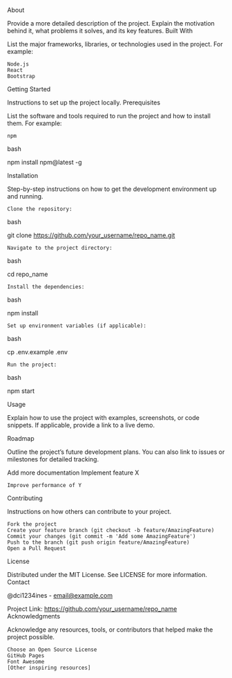 About

Provide a more detailed description of the project. Explain the motivation behind it, what problems it solves, and its key features.
Built With

List the major frameworks, libraries, or technologies used in the project. For example:

    Node.js
    React
    Bootstrap

Getting Started

Instructions to set up the project locally.
Prerequisites

List the software and tools required to run the project and how to install them. For example:

    npm

bash

npm install npm@latest -g

Installation

Step-by-step instructions on how to get the development environment up and running.

    Clone the repository:

bash

git clone https://github.com/your_username/repo_name.git

    Navigate to the project directory:

bash

cd repo_name

    Install the dependencies:

bash

npm install

    Set up environment variables (if applicable):

bash

cp .env.example .env

    Run the project:

bash

npm start

Usage

Explain how to use the project with examples, screenshots, or code snippets. If applicable, provide a link to a live demo.


Roadmap

Outline the project’s future development plans. You can also link to issues or milestones for detailed tracking.

Add more documentation
Implement feature X

    Improve performance of Y

Contributing

Instructions on how others can contribute to your project.

    Fork the project
    Create your feature branch (git checkout -b feature/AmazingFeature)
    Commit your changes (git commit -m 'Add some AmazingFeature')
    Push to the branch (git push origin feature/AmazingFeature)
    Open a Pull Request

License

Distributed under the MIT License. See LICENSE for more information.
Contact

@dci1234ines - email@example.com

Project Link: https://github.com/your_username/repo_name
Acknowledgments

Acknowledge any resources, tools, or contributors that helped make the project possible.

    Choose an Open Source License
    GitHub Pages
    Font Awesome
    [Other inspiring resources]

